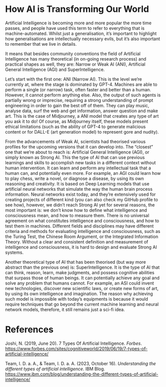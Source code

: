 # How AI is Transforming Our World

Artificial Intelligence is becoming more and more popular the more time passes, and people have used this term to refer to everything that is machine-automated. Whilst just a generalisation, it’s important to highlight how generalisations are intellectually necessary evils, but it’s also important to remember that we live in details.

It means that besides community conventions the field of Artificial Intelligence has many theoretical (in on-going research process) and practical shapes as well, they are: Narrow or Weak AI (ANI), Artificial General Intelligence (AGI) and SuperIntelligence. 

Let’s start with the first one: ANI (Narrow AI). This is the level we’re currently at, where the stage is dominated by GPT-4. Machines are able to perform a single (or narrow) task, often faster and better than a human. However, it cannot perform anything else. Also, the output of such agents is partially wrong or imprecise, requiring a strong understanding of prompt engineering in order to gain the best off of them. They can play music, analyse data, surf the web and get information, answer question and make art. This is the case of Midjourney, a ANI model that creates any type of art you ask it to do! Of course, as Midjourney itself, these models present ethical limitations (such as the ability of GPT-4 to generate malicious content or for DALL-E (art generation model) to represent gore and nudity).

From the advancements of Weak AI, scientists had theorised various profiles for the upcoming versions that it can develop into. The “closest” one that we’re about to reach is: Artificial General Intelligence (AGI), or simply known as Strong AI. This the type of AI that can use previous learnings and skills to accomplish new tasks in a different context without human intervention. It can learn and perform any intellectual task that a human can, and potentially even more. For example, an AGI could learn how to play chess, write a novel, or diagnose a disease, by using its own reasoning and creativity. It is based on Deep Learning models that use artificial neural networks that simulate the way the human brain process information. Neural networks exist today, and they’re extensively used for creating projects of different kind (you can also check my GitHub profile to see how), however, we didn’t reach Strong AI yet for several reasons, the most important is: we don’t know how to define  what intelligence and consciousness mean, and how to measure them. There is no universal agreement on what constitutes intelligence and consciousness, and how to test them in machines. Different fields and disciplines may have different criteria and methods for evaluating intelligence and consciousness, such as the Turing Test, the Chinese Room Argument, or the Integrated Information Theory. Without a clear and consistent definition and measurement of intelligence and consciousness, it is hard to design and evaluate Strong AI systems.

Another theoretical type of AI that has been theorised (but way more abstract than the previous one) is: SuperIntelligence. It is the type of AI that can think, reason, learn, make judgments, and possess cognitive abilities that surpass those of human beings. It can potentially achieve any goal and solve any problem that humans cannot. For example, an ASI could invent new technologies, discover new scientific laws, or create new forms of art, by using its own intelligence and imagination. The reason why achieving such model is impossible with today’s equipments is because it would require techniques that go beyond the current machine learning and neural network models, therefore, it still remains just a sci-fi idea.

# References

Joshi, N. (2019, June 20). 7 Types Of Artificial Intelligence. *Forbes*. https://www.forbes.com/sites/cognitiveworld/2019/06/19/7-types-of-artificial-intelligence/

Team, I. D. a. A., & Team, I. D. a. A. (2023, October 16). *Understanding the different types of artificial intelligence*. IBM Blog. https://www.ibm.com/blog/understanding-the-different-types-of-artificial-intelligence/
